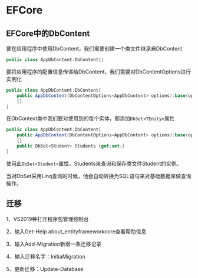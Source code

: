 # EFCore

## EFCore中的DbContent

要在应用程序中使用DbContent，我们需要创建一个类文件继承自DbContent

```c#
public class AppDbContent:DbContent{}
```

要将应用程序的配置信息传递给DbContent，我们需要对DbContentOptions进行实例化

```c#
public class AppDbContent:DbContent{
	public AppDbContent(DbContentOptions<AppDbContent> options):base(options)
	{}
}
```

在DbContext类中我们要对使用到的每个实体，都添加`DbSet<TEnity>`属性

```c#
public class AppDbContent:DbContent{
	public AppDbContent(DbContentOptions<AppDbContent> options):base(options)
	{}
	public DbSet<Student> Students {get;set;}
}
```

使用此`DbSet<Student>`属性，Students来查询和保存类文件Student的实例。

当对DbSet采用Linq查询的时候，他会自动转换为SQL语句来对基础数据库做查询操作。









## 迁移

1、VS2019种打开程序包管理控制台

2、输入Get-Help about_entityframeworkcore查看帮助信息

3、输入Add-Migration新增一条迁移记录

4、输入迁移名字：InitiaMigration

5、更新迁移：Update-Database

